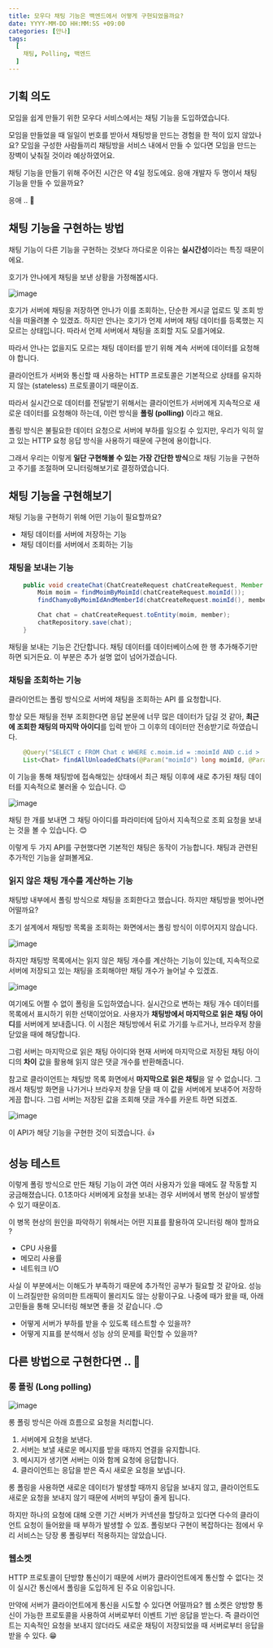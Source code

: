 ```yaml
---
title: 모우다 채팅 기능은 백엔드에서 어떻게 구현되었을까요?  
date: YYYY-MM-DD HH:MM:SS +09:00
categories: [안나]
tags:
  [
    채팅, Polling, 백엔드
  ]
---
```


## 기획 의도

모임을 쉽게 만들기 위한 모우다 서비스에서는 채팅 기능을 도입하였습니다.

모임을 만들었을 때 일일이 번호를 받아서 채팅방을 만드는 경험을 한 적이 있지 않았나요? 모임을 구성한 사람들끼리 채팅방을 서비스 내에서 만들 수 있다면 모임을 만드는 장벽이 낮춰질 것이라 예상하였어요.

채팅 기능을 만들기 위해 주어진 시간은 약 4일 정도에요. 응애 개발자 두 명이서 채팅 기능을 만들 수 있을까요?

응애 .. 🐣

## 채팅 기능을 구현하는 방법

채팅 기능이 다른 기능을 구현하는 것보다 까다로운 이유는 **실시간성**이라는 특징 때문이에요.

호기가 안나에게 채팅을 보낸 상황을 가정해봅시다.

![image](https://github.com/user-attachments/assets/98244c08-80c1-463e-85f1-d4a93772b2d4)


호기가 서버에 채팅을 저장하면 안나가 이를 조회하는, 단순한 게시글 업로드 및 조회 방식을 떠올려볼 수 있겠죠. 하지만 안나는 호기가 언제 서버에 채팅 데이터를 등록했는 지 모르는 상태입니다. 따라서 언제 서버에서 채팅을 조회할 지도 모를거에요.

따라서 안나는 없을지도 모르는 채팅 데이터를 받기 위해 계속 서버에 데이터를 요청해야 합니다.

클라이언트가 서버와 통신할 때 사용하는 HTTP 프로토콜은 기본적으로 상태를 유지하지 않는 (stateless) 프로토콜이기 때문이죠.

따라서 실시간으로 데이터를 전달받기 위해서는 클라이언트가 서버에게 지속적으로 새로운 데이터를 요청해야 하는데, 이런 방식을 **폴링 (polling)** 이라고 해요.

폴링 방식은 불필요한 데이터 요청으로 서버에 부하를 일으킬 수 있지만, 우리가 익히 알고 있는 HTTP 요청 응답 방식을 사용하기 때문에 구현에 용이합니다.

그래서 우리는 이렇게 **일단 구현해볼 수 있는 가장 간단한 방식**으로 채팅 기능을 구현하고 주기를 조절하며 모니터링해보기로 결정하였습니다.

## 채팅 기능을 구현해보기

채팅 기능을 구현하기 위해 어떤 기능이 필요할까요?

-   채팅 데이터를 서버에 저장하는 기능
-   채팅 데이터를 서버에서 조회하는 기능

### 채팅을 보내는 기능

```java
	public void createChat(ChatCreateRequest chatCreateRequest, Member member) {
		Moim moim = findMoimByMoimId(chatCreateRequest.moimId());
		findChamyoByMoimIdAndMemberId(chatCreateRequest.moimId(), member.getId());

		Chat chat = chatCreateRequest.toEntity(moim, member);
		chatRepository.save(chat);
	}

```

채팅을 보내는 기능은 간단합니다. 채팅 데이터를 데이터베이스에 한 행 추가해주기만 하면 되거든요. 이 부분은 추가 설명 없이 넘어가겠습니다.

### 채팅을 조회하는 기능

클라이언트는 폴링 방식으로 서버에 채팅을 조회하는 API 를 요청합니다.

항상 모든 채팅을 전부 조회한다면 응답 본문에 너무 많은 데이터가 담길 것 같아, **최근에 조회한 채팅의 마지막 아이디**를 입력 받아 그 이후의 데이터만 전송받기로 하였습니다.

```java
	@Query("SELECT c FROM Chat c WHERE c.moim.id = :moimId AND c.id > :recentChatId")
	List<Chat> findAllUnloadedChats(@Param("moimId") long moimId, @Param("recentChatId") long recentChatId);

```

이 기능을 통해 채팅방에 접속해있는 상태에서 최근 채팅 이후에 새로 추가된 채팅 데이터를 지속적으로 불러올 수 있습니다. 😉

![image](https://github.com/user-attachments/assets/ad029c7e-a210-4398-8d64-570581eaaf57)

채팅 한 개를 보내면 그 채팅 아이디를 파라미터에 담아서 지속적으로 조회 요청을 보내는 것을 볼 수 있습니다. 😊

이렇게 두 가지 API를 구현했다면 기본적인 채팅은 동작이 가능합니다. 채팅과 관련된 추가적인 기능을 살펴볼게요.

### 읽지 않은 채팅 개수를 계산하는 기능

채팅방 내부에서 폴링 방식으로 채팅을 조회한다고 했습니다. 하지만 채팅방을 벗어나면 어떨까요?

초기 설계에서 채팅방 목록을 조회하는 화면에서는  폴링 방식이 이루어지지 않습니다.

![image](https://github.com/user-attachments/assets/976048bd-a55b-400b-816d-9124c7e4dca2)


하지만 채팅방 목록에서는 읽지 않은 채팅 개수를 계산하는 기능이 있는데, 지속적으로 서버에 저장되고 있는 채팅을 조회해야만 채팅 개수가 늘어날 수 있겠죠.

![image](https://github.com/user-attachments/assets/0cf97d1b-586f-4334-ad73-e4ac84bf5395)

여기에도 어쩔 수 없이 폴링을 도입하였습니다. 실시간으로 변하는 채팅 개수 데이터를 목록에서 표시하기 위한 선택이었어요. 사용자가 **채팅방에서 마지막으로 읽은 채팅 아이디**를 서버에게 보내줍니다. 이 시점은 채팅방에서 뒤로 가기를 누르거나, 브라우저 창을 닫았을 때에 해당합니다.

그럼 서버는 마지막으로 읽은 채팅 아이디와 현재 서버에 마지막으로 저장된 채팅 아이디의 **차이** 값을 활용해 읽지 않은 댓글 개수를 반환해줍니다.

참고로 클라이언트는 채팅방 목록 화면에서 **마지막으로 읽은 채팅**을 알 수 없습니다. 그래서 채팅방 화면을 나가거나 브라우저 창을 닫을 때 이 값을 서버에게 보내주어 저장하게끔 합니다. 그럼 서버는 저장된 값을 조회해 댓글 개수를 카운트 하면 되겠죠.

![image](https://github.com/user-attachments/assets/88d3d4db-13e7-4ec2-9b7a-7fbb92fd50fb)

이 API가 해당 기능을 구현한 것이 되겠습니다. 👍

## 성능 테스트

이렇게 폴링 방식으로 만든 채팅 기능이 과연 여러 사용자가 있을 때에도 잘 작동할 지 궁금해졌습니다. 0.1초마다 서버에게 요청을 보내는 경우 서버에서 병목 현상이 발생할 수 있기 때문이죠.

이 병목 현상의 원인을 파악하기 위해서는 어떤 지표를 활용하여 모니터링 해야 할까요 ?

-   CPU 사용률
-   메모리 사용률
-   네트워크 I/O

사실 이 부분에서는 이해도가 부족하기 때문에 추가적인 공부가 필요할 것 같아요. 성능이 느려질만한 유의미한 트래픽이 몰리지도 않는 상황이구요. 나중에 때가 왔을 때, 아래 고민들을 통해 모니터링 해보면 좋을 것 같습니다 .😊

-   어떻게 서버가 부하를 받을 수 있도록 테스트할 수 있을까?
-   어떻게 지표를 분석해서 성능 상의 문제를 확인할 수 있을까?

## 다른 방법으로 구현한다면 .. 🤔

### 롱 폴링 (Long polling)

![image](https://github.com/user-attachments/assets/ee4af977-930f-4302-afcf-298b5249c59c)

롱 폴링 방식은 아래 흐름으로 요청을 처리합니다.

1.  서버에게 요청을 보낸다.
2.  서버는 보낼 새로운 메시지를 받을 때까지 연결을 유지합니다.
3.  메시지가 생기면 서버는 이와 함께 요청에 응답합니다.
4.  클라이언트는 응답을 받은 즉시 새로운 요청을 보냅니다.

롱 폴링을 사용하면 새로운 데이터가 발생할 때까지 응답을 보내지 않고, 클라이언트도 새로운 요청을 보내지 않기 때문에 서버의 부담이 줄게 됩니다.

하지만 하나의 요청에 대해 오랜 기간 서버가 커넥션을 할당하고 있다면 다수의 클라이언트 요청이 들어왔을 때 부하가 발생할 수 있죠. 폴링보다 구현이 복잡하다는 점에서 우리 서비스는 당장 롱 폴링부터 적용하지는 않았습니다.

### 웹소켓

HTTP 프로토콜이 단방향 통신이기 때문에 서버가 클라이언트에게 통신할 수 없다는 것이 실시간 통신에서 폴링을 도입하게 된 주요 이유입니다.

만약에 서버가 클라이언트에게 통신을 시도할 수 있다면 어떨까요? 웹 소켓은 양방향 통신이 가능한 프로토콜을 사용하여 서버로부터 이벤트 기반 응답을 받는다. 즉 클라이언트는 지속적인 요청을 보내지 않더라도 새로운 채팅이 저장되었을 때 서버로부터 응답을 받을 수 있다. 😁
